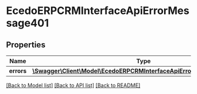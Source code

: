 # EcedoERPCRMInterfaceApiErrorMessage401

## Properties
Name | Type | Description | Notes
------------ | ------------- | ------------- | -------------
**errors** | [**\Swagger\Client\Model\EcedoERPCRMInterfaceApiErrorMessageObject401[]**](EcedoERPCRMInterfaceApiErrorMessageObject401.md) |  | [optional] 

[[Back to Model list]](../README.md#documentation-for-models) [[Back to API list]](../README.md#documentation-for-api-endpoints) [[Back to README]](../README.md)


